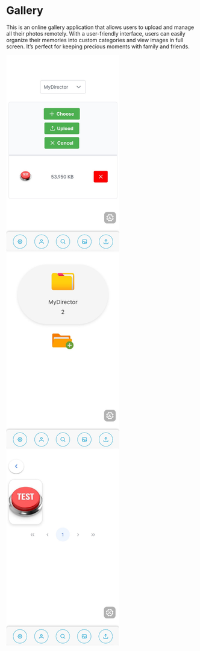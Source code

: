 # Gallery

This is an online gallery application that allows users to upload and manage all their photos remotely. With a user-friendly interface, users can easily organize their memories into custom categories and view images in full screen. It’s perfect for keeping precious moments with family and friends.


<img src="https://github.com/Ronald7M/Gallery/blob/main/assets/img3.jpeg" alt="Image 1 - Description" width="300"/>
<img src="https://github.com/Ronald7M/Gallery/blob/main/assets/img2.jpeg" alt="Image 2 - Description" width="300"/>
<img src="https://github.com/Ronald7M/Gallery/blob/main/assets/img1.jpeg" alt="Image 3 - Description" width="300"/>
